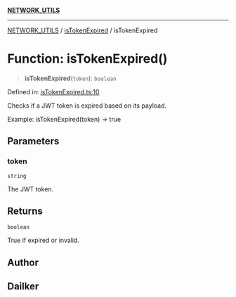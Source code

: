 [**NETWORK_UTILS**](../../README.md)

***

[NETWORK_UTILS](../../README.md) / [isTokenExpired](../README.md) / isTokenExpired

# Function: isTokenExpired()

> **isTokenExpired**(`token`): `boolean`

Defined in: [isTokenExpired.ts:10](https://github.com/dailker/everyutil/blob/cee559aadda9e0c298e06364cba9020e97a8b19b/src/network/isTokenExpired.ts#L10)

Checks if a JWT token is expired based on its payload.

Example: isTokenExpired(token) → true

## Parameters

### token

`string`

The JWT token.

## Returns

`boolean`

True if expired or invalid.

## Author

## Dailker
